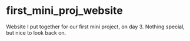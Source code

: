 # first_mini_proj_website
Website I put together for our first mini project, on day 3. Nothing special, but nice to look back on.

